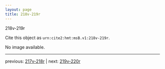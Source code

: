 ```yaml
---
layout: page
title: 218v-219r
---
```


218v-219r

Cite this object as `urn:cite2:hmt:msB.v1:218v-219r`.

No image available. 



---

previous: [217v-218r](../217v-218r/) | next: [219v-220r](../219v-220r/)